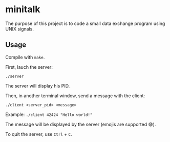 # minitalk
The purpose of this project is to code a small data exchange program using UNIX signals.

## Usage
Compile with `make`.

First, lauch the server:
```
./server
```
The server will display his PID.

Then, in another terminal window, send a message with the client:
```
./client <server_pid> <message>
```
Example: `./client 42424 "Hello world!"`

The message will be displayed by the server (emojis are supported 😅).

To quit the server, use `Ctrl` + `C`.

